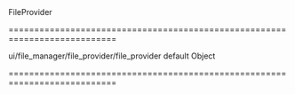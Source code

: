 <!--id-->FileProvider<!--/id-->
===========================================================================
<!--hidden--><!--/hidden-->
<!--module-->ui/file_manager/file_provider/file_provider<!--/module-->
<!--export-->default<!--/export-->
<!--type-->Object<!--/type-->
===========================================================================

<!--shortDescription-->

<!--/shortDescription-->

<!--fullDescription-->

<!--/fullDescription-->